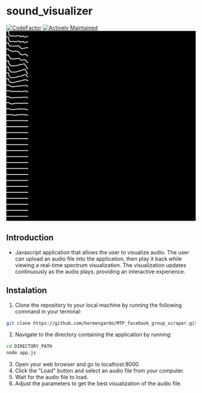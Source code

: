 # **sound_visualizer**  
[![CodeFactor](https://www.codefactor.io/repository/github/hermengardo/sound_visualizer/badge/main)](https://www.codefactor.io/repository/github/hermengardo/sound_visualizer/overview/main) [![Actively Maintained](https://img.shields.io/badge/Maintenance%20Level-Actively%20Maintained-green.svg)](https://gist.github.com/cheerfulstoic/d107229326a01ff0f333a1d3476e068d)
<br>
![](./Sketches/sample.gif)

## **Introduction**
- Javascript application that allows the user to visualize audio. The user can upload an audio file into the application, then play it back while viewing a real-time spectrum visualization. The visualization updates continuously as the audio plays, providing an interactive experience.

## **Instalation**
1. Clone the repository to your local machine by running the following command in your terminal:
```sh
git clone https://github.com/hermengardo/MTP_facebook_group_scraper.git
```
2. Navigate to the directory containing the application by running:
```sh
cd DIRECTORY_PATH
node app.js
```
3. Open your web browser and go to localhost:8000.
4. Click the "Load" button and select an audio file from your computer.
5. Wait for the audio file to load.
6. Adjust the parameters to get the best visualization of the audio file.
